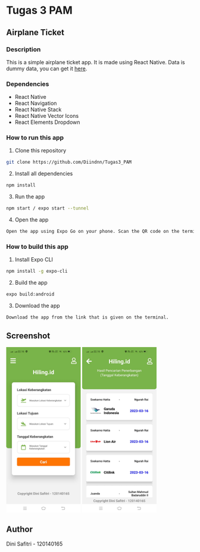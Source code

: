 # Tugas 3 PAM

## Airplane Ticket

### Description

This is a simple airplane ticket app. It is made using React Native. Data is dummy data, you can get it [here](./data/jadwal.json).

### Dependencies

- React Native
- React Navigation
- React Native Stack
- React Native Vector Icons
- React Elements Dropdown

### How to run this app

1. Clone this repository

```bash
git clone https://github.com/Diindnn/Tugas3_PAM
```

2. Install all dependencies

```bash
npm install
```

3. Run the app

```bash
npm start / expo start --tunnel
```

4. Open the app

```bash
Open the app using Expo Go on your phone. Scan the QR code on the terminal or in the browser.
```

### How to build this app

1. Install Expo CLI

```bash
npm install -g expo-cli
```

2. Build the app

```bash
expo build:android
```

3. Download the app

```bash
Download the app from the link that is given on the terminal.
```

## Screenshot

<img src="./assets/home.jpeg" width=200>
<img src="./assets/detail.jpeg" width=200>

## Author

Dini Safitri - 120140165
